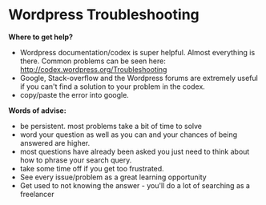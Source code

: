 # Wordpress Troubleshooting

**Where to get help?**

- Wordpress documentation/codex is super helpful. Almost everything is there. Common problems can be seen here: http://codex.wordpress.org/Troubleshooting
- Google, Stack-overflow and the Wordpress forums are extremely useful if you can't find a solution to your problem in the codex.
- copy/paste the error into google.

**Words of advise:**

* be persistent. most problems take a bit of time to solve
* word your question as well as you can and your chances of being answered are higher.
* most questions have already been asked you just need to think about how to phrase your search query.
* take some time off if you get too frustrated.
* See every issue/problem as a great learning opportunity
* Get used to not knowing the answer - you'll do a lot of searching as a freelancer